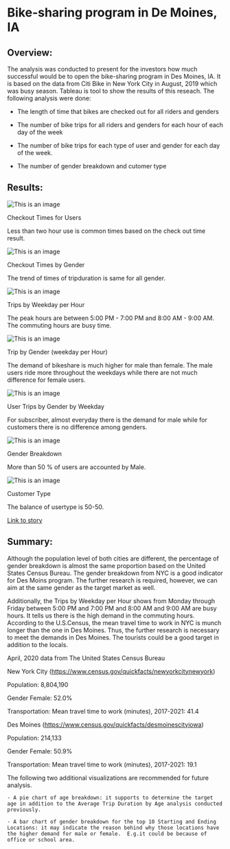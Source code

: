 # Bike-sharing program in De Moines, IA

## Overview: 
The analysis was conducted to present for the investors how much successful would be to open the bike-sharing program in Des Moines, IA.  It is based on the data from Citi Bike in New York City in August, 2019 which was busy season.  Tableau is tool to show the results of this reseach.  The following analysis were done:       

- The length of time that bikes are checked out for all riders and genders

- The number of bike trips for all riders and genders for each hour of each day of the week

- The number of bike trips for each type of user and gender for each day of the week.

- The number of gender breakdown and cutomer type 

## Results: 

![This is an image](https://github.com/tomoko1T/bikesharing/blob/main/images/Checkout%20Times%20for%20Users%20(1).png) 

Checkout Times for Users

Less than two hour use is common times based on the check out time result.        

![This is an image](https://github.com/tomoko1T/bikesharing/blob/main/images/Checkout%20Times%20by%20Gender.png)

Checkout Times by Gender

The trend of times of tripduration is same for all gender. 

![This is an image](https://github.com/tomoko1T/bikesharing/blob/main/images/Trips%20by%20Weekday%20per%20Hour.png)

Trips by Weekday per Hour

The peak hours are between 5:00 PM - 7:00 PM and 8:00 AM - 9:00 AM.  The commuting hours are busy time. 

![This is an image](https://github.com/tomoko1T/bikesharing/blob/main/images/Trip%20by%20Gender%20(weekday%20per%20Hour).png)

Trip by Gender (weekday per Hour)

The demand of bikeshare is much higher for male than female.  The male users ride more throughout the weekdays while there are not much difference for female users.       

![This is an image](https://github.com/tomoko1T/bikesharing/blob/main/images/User%20Trips%20by%20Gender%20by%20Weekday.png)

User Trips by Gender by Weekday

For subscriber, almost everyday there is the demand for male while for customers there is no difference among genders.

![This is an image](https://github.com/tomoko1T/bikesharing/blob/main/images/Gender%20Breakdown.png)

Gender Breakdown

More than 50 % of users are accounted by Male.

![This is an image](https://github.com/tomoko1T/bikesharing/blob/main/images/Customer%20Type.png)

Customer Type

The balance of usertype is 50-50.

[Link to story](https://public.tableau.com/authoring/TWBike-sharingprogramfinal/CitibikeinDeMois#1)

## Summary:
Although the population level of both cities are different, the percentage of gender breakdown is almost the same proportion based on the United States Census Bureau. The gender breakdown from NYC is a good indicator for Des Moins program.  The further research is required, however, we can aim at the same gender as the target market as well.  

Additionally, the Trips by Weekday per Hour shows from Monday through Friday between 5:00 PM and 7:00 PM and 8:00 AM and 9:00 AM are busy hours.  It tells us there is the high demand in the commuting hours.  According to the U.S.Census, the mean travel time to work in NYC is munch longer than the one in Des Moines.  Thus, the further research is necessary to meet the demands in Des Moines.  The tourists could be a good target in addition to the locals.               

April, 2020 data from The United States Census Bureau 

New York City (https://www.census.gov/quickfacts/newyorkcitynewyork)

Population: 8,804,190

Gender Female: 52.0%

Transportation: Mean travel time to work (minutes), 2017-2021: 41.4

Des Moines (https://www.census.gov/quickfacts/desmoinescityiowa)

Population: 214,133 

Gender Female: 50.9%

Transportation: Mean travel time to work (minutes), 2017-2021: 19.1

The following two additional visualizations are recommended for future analysis.

    - A pie chart of age breakdown: it supports to determine the target age in addition to the Average Trip Duration by Age analysis conducted previously. 

    - A bar chart of gender breakdown for the top 10 Starting and Ending Locations: it may indicate the reason behind why those locations have the higher demand for male or female.  E.g.it could be because of office or school area.    


    
    